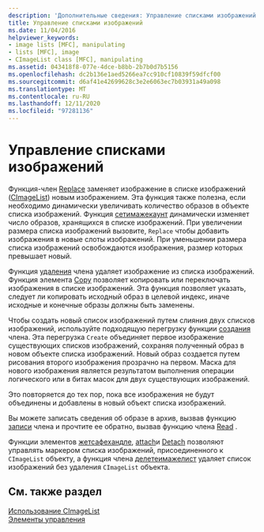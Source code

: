 ```yaml
---
description: 'Дополнительные сведения: Управление списками изображений'
title: Управление списками изображений
ms.date: 11/04/2016
helpviewer_keywords:
- image lists [MFC], manipulating
- lists [MFC], image
- CImageList class [MFC], manipulating
ms.assetid: 043418f8-077e-4dce-b8bb-2b7b0d7b5156
ms.openlocfilehash: dc2b136e1aed5266ea7cc910cf10839f59dfcf00
ms.sourcegitcommit: d6af41e42699628c3e2e6063ec7b03931a49a098
ms.translationtype: MT
ms.contentlocale: ru-RU
ms.lasthandoff: 12/11/2020
ms.locfileid: "97281136"
---
```

# <a name="manipulating-image-lists"></a>Управление списками изображений

Функция-член [Replace](reference/cimagelist-class.md#replace) заменяет изображение в списке изображений ([CImageList](reference/cimagelist-class.md)) новым изображением. Эта функция также полезна, если необходимо динамически увеличивать количество образов в объекте списка изображений. Функция [сетимажекаунт](reference/cimagelist-class.md#setimagecount) динамически изменяет число образов, хранящихся в списке изображений. При увеличении размера списка изображений вызовите, `Replace` чтобы добавить изображения в новые слоты изображений. При уменьшении размера списка изображений освобождаются изображения, размер которых превышает новый.

Функция [удаления](reference/cimagelist-class.md#remove) члена удаляет изображение из списка изображений. Функция элемента [Copy](reference/cimagelist-class.md#copy) позволяет копировать или переключать изображения в списке изображений. Эта функция позволяет указать, следует ли копировать исходный образ в целевой индекс, иначе исходные и конечные образы должны быть заменены.

Чтобы создать новый список изображений путем слияния двух списков изображений, используйте подходящую перегрузку функции [создания](reference/cimagelist-class.md#create) члена. Эта перегрузка `Create` объединяет первое изображение существующих списков изображений, сохраняя полученный образ в новом объекте списка изображений. Новый образ создается путем рисования второго изображения прозрачно на первом. Маска для нового изображения является результатом выполнения операции логического или в битах масок для двух существующих изображений.

Это повторяется до тех пор, пока все изображения не будут объединены и добавлены в новый объект списка изображений.

Вы можете записать сведения об образе в архив, вызвав функцию [записи](reference/cimagelist-class.md#write) члена и прочтите ее обратно, вызвав функцию члена [Read](reference/cimagelist-class.md#read) .

Функции элементов [жетсафехандле](reference/cimagelist-class.md#getsafehandle), [attach](reference/cimagelist-class.md#attach)и [Detach](reference/cimagelist-class.md#detach) позволяют управлять маркером списка изображений, присоединенного к `CImageList` объекту, а функция члена [делетеимажелист](reference/cimagelist-class.md#deleteimagelist) удаляет список изображений без удаления `CImageList` объекта.

## <a name="see-also"></a>См. также раздел

[Использование CImageList](using-cimagelist.md)<br/>
[Элементы управления](controls-mfc.md)
